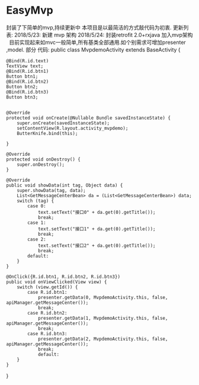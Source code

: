 # EasyMvp
封装了下简单的mvp,持续更新中
本项目是以最简洁的方式敲代码为初衷.
更新列表:
2018/5/23:
新建 mvp 架构
2018/5/24:
封装retrofit 2.0+rxjava 加入mvp架构
 
目前实现起来如mvc一般简单,所有基类全部通用.如个别需求可增加presenter ,model.
部分 代码:
public class MvpdemoActivity extends BaseActivity {

    @Bind(R.id.text)
    TextView text;
    @Bind(R.id.btn1)
    Button btn1;
    @Bind(R.id.btn2)
    Button btn2;
    @Bind(R.id.btn3)
    Button btn3;


    @Override
    protected void onCreate(@Nullable Bundle savedInstanceState) {
        super.onCreate(savedInstanceState);
        setContentView(R.layout.activity_mvpdemo);
        ButterKnife.bind(this);

    }

    @Override
    protected void onDestroy() {
        super.onDestroy();
    }

    @Override
    public void showData(int tag, Object data) {
        super.showData(tag, data);
        List<GetMessageCenterBean> da = (List<GetMessageCenterBean>) data;
        switch (tag) {
            case 0:
                text.setText("接口0" + da.get(0).getTitle());
                break;
            case 1:
                text.setText("接口1" + da.get(0).getTitle());
                break;
            case 2:
                text.setText("接口2" + da.get(0).getTitle());
                break;
            default:
        }
    }

    @OnClick({R.id.btn1, R.id.btn2, R.id.btn3})
    public void onViewClicked(View view) {
        switch (view.getId()) {
            case R.id.btn1:
                presenter.getData(0, MvpdemoActivity.this, false, apiManager.getMessageCenter());
                break;
            case R.id.btn2:
                presenter.getData(1, MvpdemoActivity.this, false, apiManager.getMessageCenter());
                break;
            case R.id.btn3:
                presenter.getData(2, MvpdemoActivity.this, false, apiManager.getMessageCenter());
                break;
                default:
        }
    }
}
